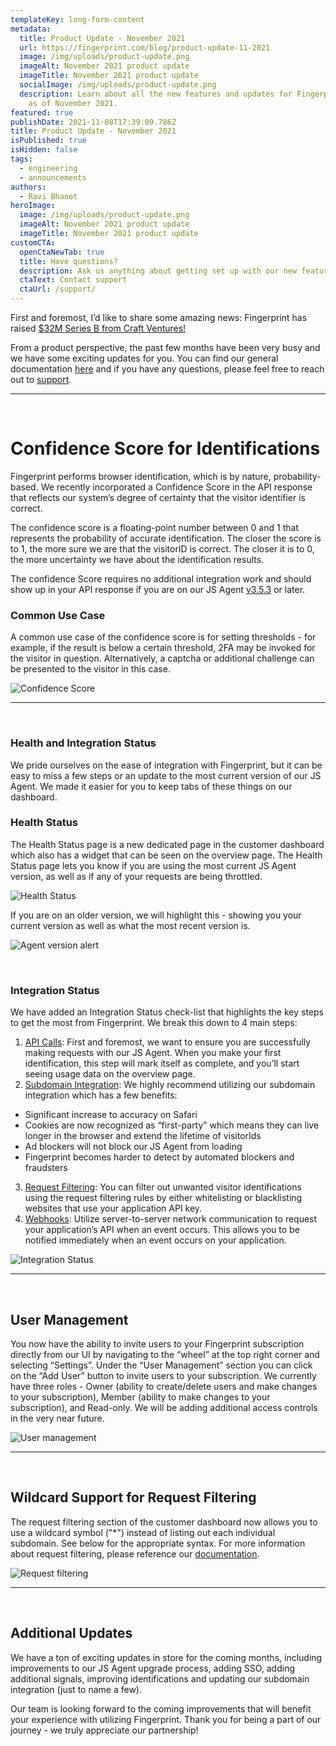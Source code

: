 ```yaml
---
templateKey: long-form-content
metadata:
  title: Product Update - November 2021
  url: https://fingerprint.com/blog/product-update-11-2021
  image: /img/uploads/product-update.png
  imageAlt: November 2021 product update
  imageTitle: November 2021 product update
  socialImage: /img/uploads/product-update.png
  description: Learn about all the new features and updates for Fingerprint Pro
    as of November 2021.
featured: true
publishDate: 2021-11-08T17:39:09.786Z
title: Product Update - November 2021
isPublished: true
isHidden: false
tags:
  - engineering
  - announcements
authors:
  - Ravi Bhanot
heroImage:
  image: /img/uploads/product-update.png
  imageAlt: November 2021 product update
  imageTitle: November 2021 product update
customCTA:
  openCtaNewTab: true
  title: Have questions?
  description: Ask us anything about getting set up with our new features.
  ctaText: Contact support
  ctaUrl: /support/
---
```

First and foremost, I’d like to share some amazing news: Fingerprint has raised [$32M Series B from Craft Ventures!](https://venturebeat.com/2021/11/03/fraud-prevention-platform-fingerprintjs-lands-32m-to-launch-premium-services/)

From a product perspective, the past few months have been very busy and we have some exciting updates for you. You can find our general documentation [here](https://dev.fingerprint.com/docs) and if you have any questions, please feel free to reach out to [support](/support/).

- - -

<br>

# Confidence Score for Identifications

Fingerprint performs browser identification, which is by nature, probability-based. We recently incorporated a Confidence Score in the API response that reflects our system’s degree of certainty that the visitor identifier is correct. 

The confidence score is a floating-point number between 0 and 1 that represents the probability of accurate identification. The closer the score is to 1, the more sure we are that the visitorID is correct. The closer it is to 0, the more uncertainty we have about the identification results.

The confidence Score requires no additional integration work and should show up in your API response if you are on our JS Agent [v3.5.3](https://dev.fingerprint.com/changelog/3-5-3) or later.

### Common Use Case

A common use case of the confidence score is for setting thresholds - for example, if the result is below a certain threshold, 2FA may be invoked for the visitor in question. Alternatively, a captcha or additional challenge can be presented to the visitor in this case. 

![Confidence Score](/img/uploads/confidence-score.png "Confidence Score")

- - -

<br>

### Health and Integration Status

We pride ourselves on the ease of integration with Fingerprint, but it can be easy to miss a few steps or an update to the most current version of our JS Agent. We made it easier for you to keep tabs of these things on our dashboard. 

### Health Status

The Health Status page is a new dedicated page in the customer dashboard which also has a widget that can be seen on the overview page. The Health Status page lets you know if you are using the most current JS Agent version, as well as if any of your requests are being throttled. 

![Health Status](/img/uploads/health-status.png "Health Status")

If you are on an older version, we will highlight this - showing you your current version as well as what the most recent version is.

![Agent version alert](/img/uploads/outdated-js-agent.png "Agent version alert")

<br>

### Integration Status

We have added an Integration Status check-list that highlights the key steps to get the most from Fingerprint. We break this down to 4 main steps:

1. [API Calls](https://dev.fingerprint.com/docs/quick-start-guide): First and foremost, we want to ensure you are successfully making requests with our JS Agent. When you make your first identification, this step will mark itself as complete, and you’ll start seeing usage data on the overview page.
2. [Subdomain Integration](https://dev.fingerprint.com/docs/subdomain-integration): We highly recommend utilizing our subdomain integration which has a few benefits:

* Significant increase to accuracy on Safari
* Cookies are now recognized as “first-party” which means they can live longer in the browser and extend the lifetime of visitorIds
* Ad blockers will not block our JS Agent from loading
* Fingerprint becomes harder to detect by automated blockers and fraudsters

3. [Request Filtering](https://dev.fingerprint.com/docs/request-filtering): You can filter out unwanted visitor identifications using the request filtering rules by either whitelisting or blacklisting websites that use your application API key.
4. [Webhooks](https://dev.fingerprint.com/docs/webhooks): Utilize server-to-server network communication to request your application’s API when an event occurs. This allows you to be notified immediately when an event occurs on your application.

![Integration Status](/img/uploads/integration-status.png "Integration Status")

- - -

<br>

## User Management

You now have the ability to invite users to your Fingerprint subscription directly from our UI by navigating to the “wheel” at the top right corner and selecting “Settings”. Under the “User Management” section you can click on the “Add User” button to invite users to your subscription. We currently have three roles - Owner (ability to create/delete users and make changes to your subscription), Member (ability to make changes to your subscription), and Read-only. We will be adding additional access controls in the very near future.

![User management](/img/uploads/user-management.png "User management")

- - -

<br>

## Wildcard Support for Request Filtering

The request filtering section of the customer dashboard now allows you to use a wildcard symbol ("*") instead of listing out each individual subdomain. See below for the appropriate syntax. For more information about request filtering, please reference our [documentation](https://dev.fingerprint.com/docs/request-filtering).

![Request filtering](/img/uploads/request-filtering.png "Request filtering")

- - -

<br>

## Additional Updates

We have a ton of exciting updates in store for the coming months, including improvements to our JS Agent upgrade process, adding SSO, adding additional signals, improving identifications and updating our subdomain integration (just to name a few).

Our team is looking forward to the coming improvements that will benefit your experience with utilizing Fingerprint. Thank you for being a part of our journey - we truly appreciate our partnership!
